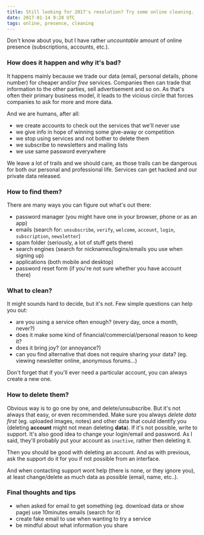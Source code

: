 ```yaml
---
title: Still looking for 2017's resolution? Try some online cleaning.
date: 2017-01-14 9:28 UTC
tags: online, presence, cleaning
---
```


Don't know about you, but I have rather *uncountable* amount of online presence (subscriptions, accounts, etc.).

### How does it happen and why it's bad?

 It happens mainly because we trade our data (email, personal details, phone number) for cheaper and/or *free* services. Companies then can trade that information to the other parties, sell advertisement and so on. As that's often their primary business model, it leads to the vicious circle that forces companies to ask for more and more data.

 And we are humans, after all:

- we create accounts to check out the services that we'll never use
- we give info in hope of winning some give-away or competition
- we stop using services and not bother to delete them
- we subscribe to newsletters and mailing lists
- we use same password everywhere

We leave a lot of trails and we should care, as those trails can be dangerous for both our personal and professional life. Services can get hacked and our private data released.

### How to find them?

There are many ways you can figure out what's out there:

- password manager (you might have one in your browser, phone or as an app)
- emails (search for: `unsubscribe`, `verify`, `welcome`, `account`, `login`, `subscription`, `newsletter`)
- spam folder (seriously, a lot of stuff gets there)
- search engines (search for nicknames/logins/emails you use when signing up)
- applications (both mobile and desktop)
- password reset form (if you're not sure whether you have account there)

### What to clean?

It might sounds hard to decide, but it's not. Few simple questions can help you out:

- are you using a service often enough? (every day, once a month, never?)
- does it make some kind of financial/commercial/personal reason to keep it?
- does it bring joy? (or annoyance?)
- can you find alternative that does not require sharing your data? (eg. viewing newsletter online, anonymous forums...)

Don't forget that if you'll ever need a particular account, you can always create a new one.

### How to delete them?

Obvious way is to go one by one, and delete/unsubscribe. But it's not always that easy, or even recommended. Make sure you always *delete data first* (eg. uploaded images, notes) and other data that could identify you (deleting **account** might not mean deleting **data**). If it's not possible, write to support. It's also good idea to change your login/email and password. As I said, they'll probably put your account as `inactive`, rather then deleting it.

Then you should be good with deleting an account. And as with previous, ask the support do it for you if not possible from an interface.

And when contacting support wont help (there is none, or they ignore you), at least change/delete as much data as possible (email, name, etc..).

### Final thoughts and tips
 - when asked for email to get something (eg. download data or show page) use 10minutes emails (search for it)
 - create fake email to use when wanting to try a service
 - be mindful about what information you share

